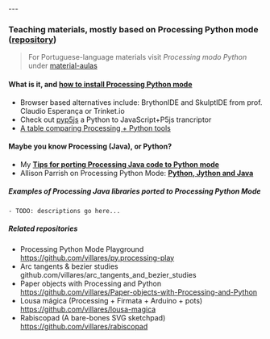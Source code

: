 <div></div>
---

### Teaching materials, mostly based on Processing Python mode ([repository](https://github.com/villares/processing-python))

> For Portuguese-language materials visit *Processing modo Python* under [material-aulas](https://abav.lugaralgum.com/material-aulas)

#### What is it, and [**how to install Processing Python mode**](https://abav.lugaralgum.com/como-instalar-o-processing-modo-python/index-EN.html)

- Browser based alternatives include: BrythonIDE and SkulptIDE from prof. Claudio Esperança or Trinket.io
- Check out [pyp5js](github.com/berinhard/pyp5js) a Python to JavaScript+P5js trancriptor
- [A table comparing Processing + Python tools](https://github.com/villares/Resources-for-teaching-programming)

#### Maybe you know Processing (Java), or Python?

-  My [**Tips for porting Processing Java code to Python mode**](https://abav.lugaralgum.com/py.processing-play/java_to_python.html)
-  Allison Parrish on Processing Python Mode: [**Python, Jython and Java**](http://py.processing.org/tutorials/python-jython-java/)

##### Examples of Processing Java libraries ported to Processing Python Mode

	- TODO: descriptions go here...

##### Related repositories

- Processing Python Mode Playground https://github.com/villares/py.processing-play
- Arc tangents & bezier studies github.com/villares/arc_tangents_and_bezier_studies
- Paper objects with Processing and Python https://github.com/villares/Paper-objects-with-Processing-and-Python
- Lousa mágica (Processing + Firmata + Arduino + pots) https://github.com/villares/lousa-magica
- Rabiscopad (A bare-bones SVG sketchpad) https://github.com/villares/rabiscopad
